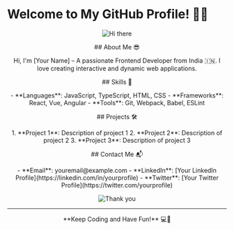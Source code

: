 # Welcome to My GitHub Profile! 🎉✨

<p align="center">
  <img src="https://media.giphy.com/media/l1J9u3TZfpmeDLkD6/giphy.gif" alt="Hi there">
</p>

<p align="center">
  ## About Me 😎
</p>
<p align="center">
  Hi, I'm [Your Name] – A passionate Frontend Developer from India 🇮🇳. I love creating interactive and dynamic web applications.
</p>

<p align="center">
  ## Skills 🚀
</p>
<p align="center">
  - **Languages**: JavaScript, TypeScript, HTML, CSS
  - **Frameworks**: React, Vue, Angular
  - **Tools**: Git, Webpack, Babel, ESLint
</p>

<p align="center">
  ## Projects 🛠️
</p>
<p align="center">
  1. **Project 1**: Description of project 1
  2. **Project 2**: Description of project 2
  3. **Project 3**: Description of project 3
</p>

<p align="center">
  ## Contact Me 📬
</p>
<p align="center">
  - **Email**: youremail@example.com
  - **LinkedIn**: [Your LinkedIn Profile](https://linkedin.com/in/yourprofile)
  - **Twitter**: [Your Twitter Profile](https://twitter.com/yourprofile)
</p>

<p align="center">
  <img src="https://media.giphy.com/media/xTiTnn5aEwDs8UhwpC/giphy.gif" alt="Thank you">
</p>

---

<p align="center">
  **Keep Coding and Have Fun!** 💻🎉
</p>
